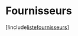 # Fournisseurs

[!include[listefournisseurs](fournisseurs.listefournisseurs.autogen.md)]





























































































































